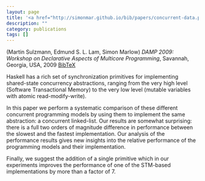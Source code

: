 ```yaml
---
layout: page
title: '<a href="http://simonmar.github.io/bib/papers/concurrent-data.pdf">Comparing the performance of concurrent linked-list implementations in {H}askell</a>'
description: ""
category: publications
tags: []
---
```

(Martin Sulzmann, Edmund S. L. Lam, Simon Marlow) *DAMP 2009: Workshop on Declarative Aspects of Multicore Programming*, Savannah, Georgia, USA, 2009 <a href="concurrent-data-08.bib">BibTeX</a>

Haskell has a rich set of synchronization primitives for implementing
shared-state concurrency abstractions, ranging from the very high
level (Software Transactional Memory) to the very low level (mutable
variables with atomic read-modify-write).

In this paper we perform a systematic comparison of these different
concurrent programming models by using them to implement the same
abstraction: a concurrent linked-list.  Our results are somewhat
surprising: there is a full two orders of magnitude difference in
performance between the slowest and the fastest implementation.  Our
analysis of the performance results gives new insights into the
relative performance of the programming models and their
implementation.

Finally, we suggest the addition of a single primitive which in our
experiments improves the performance of one of the STM-based
implementations by more than a factor of 7.
